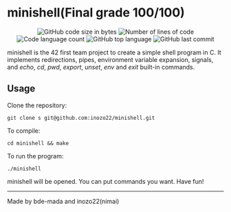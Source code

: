 # minishell(Final grade 100/100)


<p align="center">
	<img alt="GitHub code size in bytes" src="https://img.shields.io/github/languages/code-size/inozo22/minishell?color=lightblue" />
	<img alt="Number of lines of code" src="https://img.shields.io/tokei/lines/github/inozo22/minishell?color=critical" />
	<img alt="Code language count" src="https://img.shields.io/github/languages/count/inozo22/minishell?color=yellow" />
	<img alt="GitHub top language" src="https://img.shields.io/github/languages/top/inozo22/minishell?color=blue" />
	<img alt="GitHub last commit" src="https://img.shields.io/github/last-commit/inozo22/minishell?color=green" />
</p>

<p align="center">

minishell is the 42 first team project to create a simple shell program in C. It implements redirections, pipes, environment variable expansion, signals, and *echo*, *cd*, *pwd*, *export*, *unset*, *env* and *exit* built-in commands.


## Usage

Clone the repository:

```
git clone s git@github.com:inozo22/minishell.git
```

To compile:

```shell
cd minishell && make
```

To run the program:

```shell
./minishell
```
minishell will be opened. You can put commands you want. Have fun!


---
Made by bde-mada and inozo22(nimai)